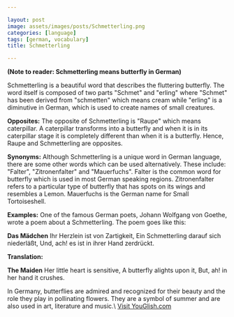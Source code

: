 ```yaml
---

layout: post
image: assets/images/posts/Schmetterling.png
categories: [language]
tags: [german, vocabulary]
title: Schmetterling

---
```


**(Note to reader: Schmetterling means butterfly in German)**

Schmetterling is a beautiful word that describes the fluttering butterfly. The word itself is composed of two parts "Schmet" and "erling" where "Schmet" has been derived from "schmetten" which means cream while "erling" is a diminutive in German, which is used to create names of small creatures. 

**Opposites:** The opposite of Schmetterling is "Raupe" which means caterpillar. A caterpillar transforms into a butterfly and when it is in its caterpillar stage it is completely different than when it is a butterfly. Hence, Raupe and Schmetterling are opposites.

**Synonyms:** Although Schmetterling is a unique word in German language, there are some other words which can be used alternatively. These include: "Falter", "Zitronenfalter" and "Mauerfuchs". Falter is the common word for butterfly which is used in most German speaking regions. Zitronenfalter refers to a particular type of butterfly that has spots on its wings and resembles a Lemon. Mauerfuchs is the German name for Small Tortoiseshell.

**Examples:** One of the famous German poets, Johann Wolfgang von Goethe, wrote a poem about a Schmetterling. The poem goes like this: 

**Das Mädchen**
Ihr Herzlein ist von Zartigkeit,
Ein Schmetterling darauf sich niederläßt,
Und, ach! es ist in ihrer Hand zerdrückt.

**Translation:**

**The Maiden**
Her little heart is sensitive,
A butterfly alights upon it,
But, ah! in her hand it crushes.

In Germany, butterflies are admired and recognized for their beauty and the role they play in pollinating flowers. They are a symbol of summer and are also used in art, literature and music.\ <a id="yg-widget-0" class="youglish-widget" data-query="Schmetterling" data-lang="german" data-components="8412" data-auto-start="0" data-bkg-color="theme_light" data-title="How%20to%20pronounce%20Schmetterling%20in%20German"  rel="nofollow" href="https://youglish.com">Visit YouGlish.com</a><script async src="https://youglish.com/public/emb/widget.js" charset="utf-8"></script>